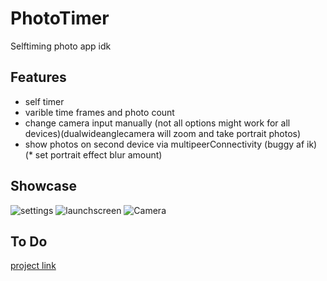 # PhotoTimer
Selftiming photo app idk

## Features
* self timer
* varible time frames and photo count
* change camera input manually (not all options might work for all devices)(dualwideanglecamera will zoom and take portrait photos)
* show photos on second device via multipeerConnectivity (buggy af ik)
(* set portrait effect blur amount)

## Showcase
![settings](https://media.discordapp.net/attachments/867129329363976212/1039525965660954694/image.png?width=309&height=670)
![launchscreen](https://media.discordapp.net/attachments/867129329363976212/1014531039659577444/unknown.png?width=309&height=670)
![Camera](https://media.discordapp.net/attachments/867129329363976212/1039526425654468658/image.png?width=309&height=670)


## To Do
[project link](https://github.com/DragonCat4012/Sha/projects/1)
